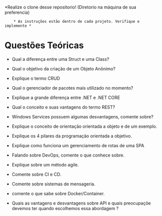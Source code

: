 *Realize o clone desse repositorio! (Diretorio na máquina de sua preferencia)

		* As instruções estão dentro de cada projeto. Verifique e implemente *

# Questões Teóricas

* Qual a diferença entre uma Struct e uma Class?

* Qual o objetivo da criação de um Objeto Anônimo?

* Explique o termo CRUD

* Qual o gerenciador de pacotes mais utilizado no momento?

* Explique a grande diferença entre .NET e .NET CORE

* Qual o conceito e suas vantagens do termo REST?

* Windows Services possuem algumas desvantagens, comente sobre?

* Explique o conceito de orientação orientada a objeto e de um exemplo.

* Explique os 4 pilares da programação orientada a objetivo.

* Explique como funciona um gerenciamento de rotas de uma SPA

* Falando sobre DevOps, comente o que conhece sobre.

* Explique sobre um método agile.

* Comente sobre CI e CD.

* Comente sobre sistemas de mensageria.

* comente o que sabe sobre Docker/Container.

* Quais as vantagens e desvantagens sobre API e quais preocupaçõe devemos ter quando escolhemos essa abordagem ?
